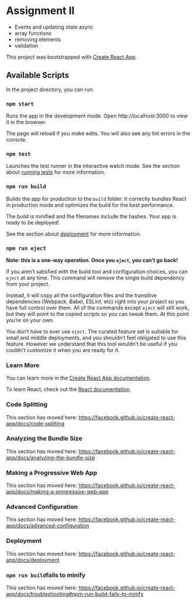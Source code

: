 # Assignment II
- Events and updating state async
- array functions
- removing elements
- validation

This project was bootstrapped with <a href="https://github.com/facebook/create-react-app">Create React App</a>.

## Available Scripts
In the project directory, you can run:

### <code>npm start</code>
Runs the app in the development mode.
Open http://localhost:3000 to view it in the browser.

The page will reload if you make edits.
You will also see any lint errors in the console.

### <code>npm test</code>
Launches the test runner in the interactive watch mode.
See the section about <a href="https://facebook.github.io/create-react-app/docs/running-tests" rel="nofollow">running tests</a> for more information.

### <code>npm run build</code>
Builds the app for production to the <code>build</code> folder.
It correctly bundles React in production mode and optimizes the build for the best performance.

The build is minified and the filenames include the hashes.
Your app is ready to be deployed!

See the section about <a href="https://facebook.github.io/create-react-app/docs/deployment" rel="nofollow">deployment</a> for more information.

### <code>npm run eject</code>
<strong>Note: this is a one-way operation. Once you <code>eject</code>, you can’t go back!</strong>

If you aren’t satisfied with the build tool and configuration choices, you can <code>eject</code> at any time. This command will remove the single build dependency from your project.

Instead, it will copy all the configuration files and the transitive dependencies (Webpack, Babel, ESLint, etc) right into your project so you have full control over them. All of the commands except <code>eject</code> will still work, but they will point to the copied scripts so you can tweak them. At this point you’re on your own.

You don’t have to ever use <code>eject</code>. The curated feature set is suitable for small and middle deployments, and you shouldn’t feel obligated to use this feature. However we understand that this tool wouldn’t be useful if you couldn’t customize it when you are ready for it.

### Learn More
You can learn more in the <a href="https://facebook.github.io/create-react-app/docs/getting-started" rel="nofollow">Create React App documentation</a>.

To learn React, check out the <a href="https://reactjs.org/" rel="nofollow">React documentation</a>.

### Code Splitting
This section has moved here: https://facebook.github.io/create-react-app/docs/code-splitting

### Analyzing the Bundle Size
This section has moved here: https://facebook.github.io/create-react-app/docs/analyzing-the-bundle-size

### Making a Progressive Web App
This section has moved here: https://facebook.github.io/create-react-app/docs/making-a-progressive-web-app

### Advanced Configuration
This section has moved here: https://facebook.github.io/create-react-app/docs/advanced-configuration

### Deployment
This section has moved here: https://facebook.github.io/create-react-app/docs/deployment

### <code>npm run build</code>fails to minify
This section has moved here: https://facebook.github.io/create-react-app/docs/troubleshooting#npm-run-build-fails-to-minify
